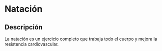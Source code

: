 # Natación

## Descripción
La natación es un ejercicio completo que trabaja todo el cuerpo y mejora la resistencia cardiovascular.

